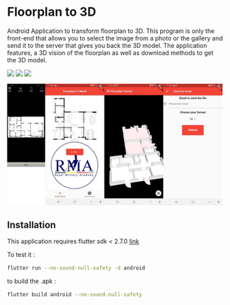 # Floorplan to 3D

Android Application to transform floorplan to 3D. This program is only the front-end that allows you to select the image from a photo or the gallery and send it to the server that gives you back the 3D model. The application features, a 3D vision of the floorplan as well as download methods to get the 3D model.

<a href="https://github.com/PRBonn/kiss-icp/blob/main/LICENSE"><img src="https://img.shields.io/github/license/PRBonn/kiss-icp" /></a>
<a href="https://github.com/PRBonn/kiss-icp/blob/main/LICENSE"><img src="https://img.shields.io/badge/OS-Android-blue" /></a>
<a href="https://github.com/PRBonn/kiss-icp/blob/main/LICENSE"><img src="https://img.shields.io/badge/Flutter-green" /></a>



![alt text](https://github.com/Tim-HW/Floorplan-to-3D---Android/blob/main/all.png)

## Installation

This application requires flutter sdk < 2.7.0 [link](https://docs.flutter.dev/release/archive?tab=windows) 

To test it :
```bash
flutter run --no-sound-null-safety -d android
```
to build the .apk :

```bash
flutter build android --no-sound-null-safety
```
